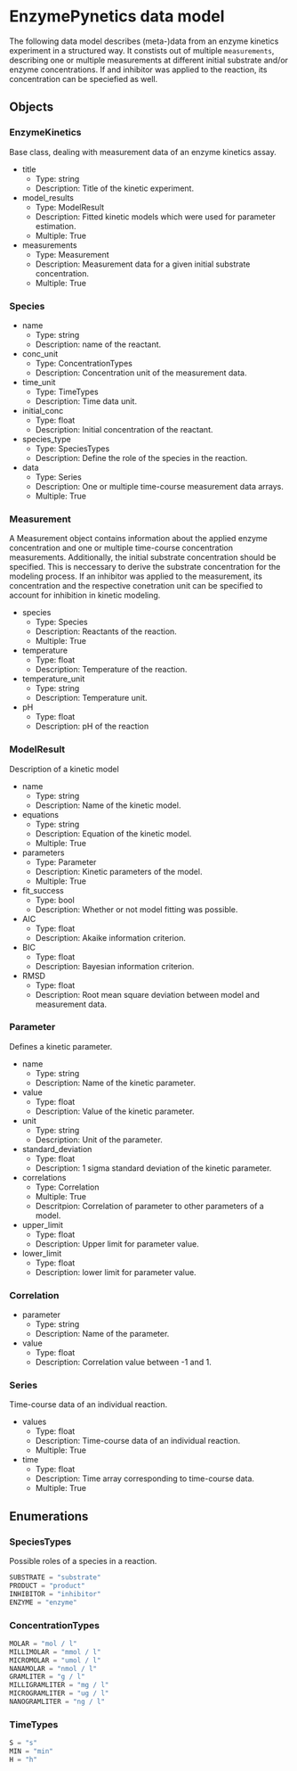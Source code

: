 # EnzymePynetics data model

The following data model describes (meta-)data from an enzyme kinetics experiment in a structured way. It constists out of multiple ```measurements```, describing one or multiple measurements at different initial substrate and/or enzyme concentrations. If and inhibitor was applied to the reaction, its concentration can be speciefied as well.

## Objects

### EnzymeKinetics

Base class, dealing with measurement data of an enzyme kinetics assay.

- title
  - Type: string
  - Description: Title of the kinetic experiment.
- model_results
  - Type: ModelResult
  - Description: Fitted kinetic models which were used for parameter estimation.
  - Multiple: True
- measurements
  - Type: Measurement
  - Description: Measurement data for a given initial substrate concentration.
  - Multiple: True

### Species

- name
  - Type: string
  - Description: name of the reactant.
- conc_unit
  - Type: ConcentrationTypes
  - Description: Concentration unit of the measurement data.
- time_unit
  - Type: TimeTypes
  - Description: Time data unit.
- initial_conc
  - Type: float
  - Description: Initial concentration of the reactant.
- species_type
  - Type: SpeciesTypes
  - Description: Define the role of the species in the reaction.
- data
  - Type: Series
  - Description: One or multiple time-course measurement data arrays.
  - Multiple: True

### Measurement

A Measurement object contains information about the applied enzyme concentration and one or multiple time-course concentration measurements. Additionally, the initial substrate concentration should be specified. This is neccessary to derive the substrate concentration for the modeling process. If an inhibitor was applied to the measurement, its concentration and the respective conetration unit can be specified to account for inhibition in kinetic modeling.

- species
  - Type: Species
  - Description: Reactants of the reaction.
  - Multiple: True
- temperature
  - Type: float
  - Description: Temperature of the reaction.
- temperature_unit
  - Type: string
  - Description: Temperature unit.
- pH
  - Type: float
  - Description: pH of the reaction

### ModelResult

Description of a kinetic model

- name
  - Type: string
  - Description: Name of the kinetic model.
- equations
  - Type: string
  - Description: Equation of the kinetic model.
  - Multiple: True
- parameters
  - Type: Parameter
  - Description: Kinetic parameters of the model.
  - Multiple: True
- fit_success
  - Type: bool
  - Description: Whether or not model fitting was possible.
- AIC
  - Type: float
  - Description: Akaike information criterion.
- BIC
  - Type: float
  - Description: Bayesian information criterion.
- RMSD
  - Type: float
  - Description: Root mean square deviation between model and measurement data.

### Parameter

Defines a kinetic parameter.

- name
  - Type: string
  - Description: Name of the kinetic parameter.
- value
  - Type: float
  - Description: Value of the kinetic parameter.
- unit
  - Type: string
  - Description: Unit of the parameter.
- standard_deviation
  - Type: float
  - Description: 1 sigma standard deviation of the kinetic parameter.
- correlations
  - Type: Correlation
  - Multiple: True
  - Descritpion: Correlation of parameter to other parameters of a model.
- upper_limit
  - Type: float
  - Description: Upper limit for parameter value.
- lower_limit
  - Type: float
  - Description: lower limit for parameter value.

### Correlation

- parameter
  - Type: string
  - Description: Name of the parameter.
- value
  - Type: float
  - Description: Correlation value between -1 and 1.

### Series

Time-course data of an individual reaction.

- values
  - Type: float
  - Description: Time-course data of an individual reaction.
  - Multiple: True
- time
  - Type: float
  - Description: Time array corresponding to time-course data.
  - Multiple: True

## Enumerations

### SpeciesTypes

Possible roles of a species in a reaction.

```python
SUBSTRATE = "substrate"
PRODUCT = "product"
INHIBITOR = "inhibitor"
ENZYME = "enzyme"
```

### ConcentrationTypes

```python
MOLAR = "mol / l"
MILLIMOLAR = "mmol / l"
MICROMOLAR = "umol / l"
NANAMOLAR = "nmol / l"
GRAMLITER = "g / l"
MILLIGRAMLITER = "mg / l"
MICROGRAMLITER = "ug / l"
NANOGRAMLITER = "ng / l"
```

### TimeTypes

```python
S = "s"
MIN = "min"
H = "h"
```
